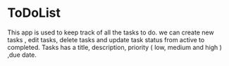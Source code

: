 # ToDoList
This app is used to keep track of all the tasks to do. we can create new tasks , edit tasks, delete tasks and update task status from active to completed. Tasks has a title, description, priority ( low, medium and high ) ,due date.
